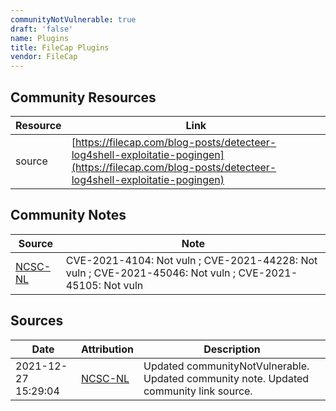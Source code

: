 ```yaml
---
communityNotVulnerable: true
draft: 'false'
name: Plugins
title: FileCap Plugins
vendor: FileCap
---
```



## Community Resources
| Resource | Link |
| --- | --- |
| source | [https://filecap.com/blog-posts/detecteer-log4shell-exploitatie-pogingen](https://filecap.com/blog-posts/detecteer-log4shell-exploitatie-pogingen) |

## Community Notes
| Source | Note |
| --- | --- |
| [NCSC-NL](https://github.com/NCSC-NL/log4shell/blob/main/software/README.md) | CVE-2021-4104: Not vuln ; CVE-2021-44228: Not vuln ; CVE-2021-45046: Not vuln ; CVE-2021-45105: Not vuln </ul> |

## Sources
| Date | Attribution | Description |
| --- | --- | --- |
| 2021-12-27 15:29:04 | [NCSC-NL](https://github.com/NCSC-NL/log4shell/blob/main/software/README.md) | Updated communityNotVulnerable. Updated community note. Updated community link source.  |
